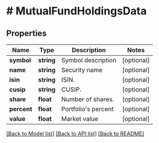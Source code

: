 # # MutualFundHoldingsData

## Properties

Name | Type | Description | Notes
------------ | ------------- | ------------- | -------------
**symbol** | **string** | Symbol description | [optional]
**name** | **string** | Security name | [optional]
**isin** | **string** | ISIN. | [optional]
**cusip** | **string** | CUSIP. | [optional]
**share** | **float** | Number of shares. | [optional]
**percent** | **float** | Portfolio&#39;s percent | [optional]
**value** | **float** | Market value | [optional]

[[Back to Model list]](../../README.md#models) [[Back to API list]](../../README.md#endpoints) [[Back to README]](../../README.md)
